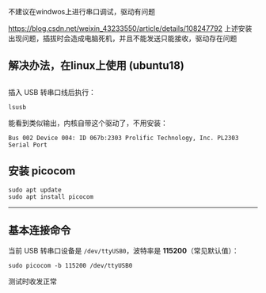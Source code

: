 不建议在windwos上进行串口调试，驱动有问题

https://blog.csdn.net/weixin_43233550/article/details/108247792   上述安装出现问题，插拔时会造成电脑死机，并且不能发送只能接收，驱动存在问题



## 解决办法，在linux上使用 (ubuntu18)

## 

插入 USB 转串口线后执行：

```
lsusb
```

能看到类似输出，内核自带这个驱动了，不用安装：

```
Bus 002 Device 004: ID 067b:2303 Prolific Technology, Inc. PL2303 Serial Port
```

## 安装 picocom

```
sudo apt update
sudo apt install picocom
```

------

## 基本连接命令

当前 USB 转串口设备是 `/dev/ttyUSB0`，波特率是 **115200**（常见默认值）：

```
sudo picocom -b 115200 /dev/ttyUSB0
```



测试时收发正常